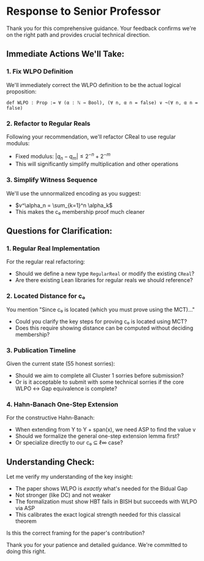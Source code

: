 # Response to Senior Professor

Thank you for this comprehensive guidance. Your feedback confirms we're on the right path and provides crucial technical direction.

## Immediate Actions We'll Take:

### 1. Fix WLPO Definition
We'll immediately correct the WLPO definition to be the actual logical proposition:
```lean
def WLPO : Prop := ∀ (α : ℕ → Bool), (∀ n, α n = false) ∨ ¬(∀ n, α n = false)
```

### 2. Refactor to Regular Reals
Following your recommendation, we'll refactor CReal to use regular modulus:
- Fixed modulus: $|q_n - q_m| \leq 2^{-n} + 2^{-m}$
- This will significantly simplify multiplication and other operations

### 3. Simplify Witness Sequence
We'll use the unnormalized encoding as you suggest:
- $v^\alpha_n = \sum_{k=1}^n \alpha_k$
- This makes the c₀ membership proof much cleaner

## Questions for Clarification:

### 1. Regular Real Implementation
For the regular real refactoring:
- Should we define a new type `RegularReal` or modify the existing `CReal`?
- Are there existing Lean libraries for regular reals we should reference?

### 2. Located Distance for c₀
You mention "Since c₀ is located (which you must prove using the MCT)..."
- Could you clarify the key steps for proving c₀ is located using MCT?
- Does this require showing distance can be computed without deciding membership?

### 3. Publication Timeline
Given the current state (55 honest sorries):
- Should we aim to complete all Cluster 1 sorries before submission?
- Or is it acceptable to submit with some technical sorries if the core WLPO ↔ Gap equivalence is complete?

### 4. Hahn-Banach One-Step Extension
For the constructive Hahn-Banach:
- When extending from Y to Y + span(x), we need ASP to find the value v
- Should we formalize the general one-step extension lemma first?
- Or specialize directly to our c₀ ⊆ ℓ∞ case?

## Understanding Check:

Let me verify my understanding of the key insight:
- The paper shows WLPO is *exactly* what's needed for the Bidual Gap
- Not stronger (like DC) and not weaker
- The formalization must show HBT fails in BISH but succeeds with WLPO via ASP
- This calibrates the exact logical strength needed for this classical theorem

Is this the correct framing for the paper's contribution?

Thank you for your patience and detailed guidance. We're committed to doing this right.